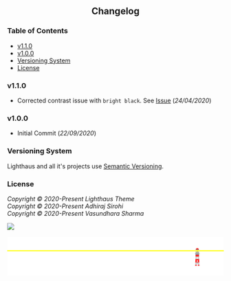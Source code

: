 <h2 align="center">Changelog</h2>

### Table of Contents
- [v1.1.0](#v1.1.0)
- [v1.0.0](#v1.0.0)
- [Versioning System](#versioning-system)
- [License](#license)

### v1.1.0
- Corrected contrast issue with `bright black`. See [Issue](https://github.com/lighthaus-theme/lighthaus/issues/3) (_24/04/2020_)

### v1.0.0
- Initial Commit (_22/09/2020_)

### Versioning System
Lighthaus and all it's projects use [Semantic Versioning](https://semver.org/).  <br/>


### License

_Copyright © 2020-Present Lighthaus Theme_<br>
_Copyright © 2020-Present Adhiraj Sirohi_<br>
_Copyright © 2020-Present Vasundhara Sharma_

<p align="left"><a href="https://github.com/lighthaus-theme/adobe/blob/master/LICENSE"><img src="https://img.shields.io/static/v1.svg??style=flat&logo=appveyore&label=License&message=MIT&colorA=1C918A&colorB=50C16E"/></a></p>

<p align="center"><img src="https://raw.githubusercontent.com/lighthaus-theme/lighthaus/9e5cf66db03fc3e183e6cfbf7c4c04263a4f23df/ImageResources/lighthaus-border.svg"><p>
